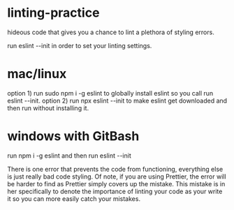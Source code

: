 # linting-practice
hideous code that gives you a chance to lint a plethora of styling errors.

run eslint --init in order to set your linting settings.

# mac/linux
option 1) run sudo npm i -g eslint to globally install eslint so you call run eslint --init.
option 2) run npx eslint --init to make eslint get downloaded and then run without installing it.

# windows with GitBash
run npm i -g eslint and then run eslint --init

There is one error that prevents the code from functioning, everything else is just really bad code styling. Of note, if you are using Prettier, the error will be harder to find as Prettier simply covers up the mistake. This mistake is in her specifically to denote the importance of linting your code as your write it so you can more easily catch your mistakes.
